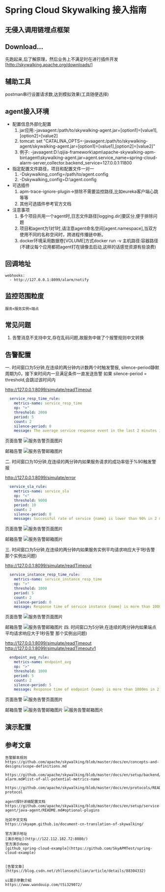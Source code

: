 # Spring Cloud Skywalking 接入指南

## 无侵入调用链埋点框架

## Download...
先跑起来,后了解原理，然后业务上不满足时在进行插件开发[http://skywalking.apache.org/downloads/]


## 辅助工具
postman串行设置请求数,达到模拟效果(工具随便选择)

## agent接入环境
* 配置信息外部化配置
    1. jar应用:-javaagent:/path/to/skywalking-agent.jar=[option1]=[value1],[option2]=[value2]
    2. tomcat: set "CATALINA_OPTS=-javaagent:/path/to/skywalking-agent/skywalking-agent.jar=[option1]=[value1],[option2]=[value2]"
    3. 例子: -javaagent:D:\qijia-framework\apm\apache-skywalking-apm-bin\agent\skywalking-agent.jar=agent.service_name=spring-cloud-alarm-server,collector.backend_service=127.0.0.1:11800
* 指定配置文件路径，项目和配置文件一对一
    1. -Dskywalking_config=/path/to/agent.config
    2. -Dskywalking_config=D:\agent.config
* 可选插件
    1. apm-trace-ignore-plugin->排除不需要监控路径,比如eureka客户端心跳等等
    2. 其他可选插件参考官方文档
* 注意事项
    1. 多个项目共用一个agent时,日志文件路径[logging.dir]要区分,便于排除问题
    2. 项目和agent为1对1时,请注意agent命名空间[agent.namespace],当双方使用不同的名称空间时，跨进程传播链中断。
    3. docker环境采用数据卷[VOLUME]方式docker run -v 主机路径:容器路径(不建议每个应用都把agent打在镜像去启动,这样的话感觉资源有些浪费)

## 回调地址
    webhooks:
      - http://127.0.0.1:8099/alarm/notify
## 监控范围粒度
    服务<服务实例<端点

## 常见问题
1. 告警消息不支持中文,存在乱码问题,故服务中做了个报警规则中文转换

## 告警配置
一. 时间窗口为5分钟,在连续的两分钟内计数两个时触发警报, silence-period静默周期为0，接下来时间内一旦满足条件一直发送告警
如果 silence-period = threshold,会跳过该时间内

http://127.0.0.1:8099/simulate/readTimeout
```yaml
  service_resp_time_rule:
    metrics-name: service_resp_time
    op: ">"
    threshold: 2000
    period: 5
    count: 2
    silence-period: 0
    message: The average service response event in the last 2 minutes is greater than 2 seconds
```
页面告警
![服务告警页面图片](doc/image/alarm_img_one_page.jpg)

邮箱告警
![服务告警邮箱图片](doc/image/alarm_img_one_mail.jpg)

二. 时间窗口为10分钟,在连续的两分钟内如果服务请求的成功率低于%90触发警报

http://127.0.0.1:8099/simulate/error

```yaml
  service_sla_rule:
    metrics-name: service_sla
    op: "<"
    threshold: 9000
    period: 10
    count: 2
    silence-period: 0
    message: Successful rate of service {name} is lower than 90% in 2 minutes of last 10 minutes
```
页面告警
![服务告警页面图片](doc/image/alarm_sla_page.jpg)

邮箱告警
![服务告警邮箱图片](doc/image/alarm_sla_mail.jpg)

三. 时间窗口为5分钟,在连续的两分钟内如果服务实例平均请求响应大于1秒告警
那个实例出问题)

http://127.0.0.1:8099/simulate/readTimeout

```yaml
  service_instance_resp_time_rule:
    metrics-name: service_instance_resp_time
    op: ">"
    threshold: 1000
    period: 5
    count: 2
    silence-period: 0
    message: Response time of service instance {name} is more than 1000ms in 2 minutes of last 5 minutes
```
页面告警
![服务告警页面图片](doc/image/service_instance_resp_time_page.jpg)

邮箱告警
![服务告警邮箱图片](doc/image/service_instance_resp_time_mail.jpg)
四. 时间窗口为5分钟,在连续的两分钟内如果端点平均请求响应大于1秒告警
那个实例出问题)

http://127.0.0.1:8099/simulate/readTimeout
http://127.0.0.1:8099/simulate/readTimeoutv1
```yaml
  endpoint_avg_rule:
    metrics-name: endpoint_avg
    op: ">"
    threshold: 1000
    period: 5
    count: 2
    silence-period: 5
    message: Response time of endpoint {name} is more than 1000ms in 2 minutes of last 5 minutes
```
页面告警
![服务告警页面图片](doc/image/endpoint_avg_page.jpg)

邮箱告警
![服务告警邮箱图片](doc/image/endpoint_avg_mail_1.jpg)
![服务告警邮箱图片](doc/image/endpoint_avg_mail_2.jpg)



## 演示配置


## 参考文章
    告警脚本规则
    https://github.com/apache/skywalking/blob/master/docs/en/concepts-and-designs/scope-definitions.md
    
    https://github.com/apache/skywalking/blob/master/docs/en/setup/backend/backend-alarm.md#list-of-all-potential-metrics-name
    
    https://github.com/apache/skywalking/blob/master/docs/en/protocols/README.md#query-protocol

    agent探针详细配置文档
    https://github.com/apache/skywalking/blob/master/docs/en/setup/service-agent/java-agent/README.md#optional-plugins
   
    社区中文文档
    https://skyapm.github.io/document-cn-translation-of-skywalking/
    
    官方演示地址
    [演示地址](http://122.112.182.72:8080/)
    官方演示demo
    [github_spring-cloud-example](https://github.com/SkyAPMTest/spring-cloud-example)
    
    
    [告警文章](https://blog.csdn.net/zhllansezhilian/article/details/88304332)
    
    ui展示參數介紹
    https://www.wandouip.com/t5i329072/
    

    



